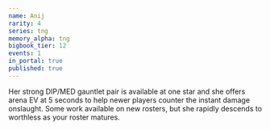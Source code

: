 ```yaml
---
name: Anij
rarity: 4
series: tng
memory_alpha: tng
bigbook_tier: 12
events: 1
in_portal: true
published: true
---
```


Her strong DIP/MED gauntlet pair is available at one star and she offers arena EV at 5 seconds to help newer players counter the instant damage onslaught. Some work available on new rosters, but she rapidly descends to worthless as your roster matures.
